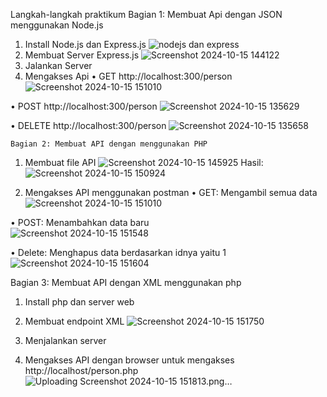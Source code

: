 Langkah-langkah praktikum 
Bagian 1: Membuat Api dengan JSON menggunakan Node.js
1.	Install Node.js dan Express.js
   ![nodejs dan express](https://github.com/user-attachments/assets/655aba16-3aeb-40e1-8669-bba932e132dc)
2.	Membuat Server Express.js
 ![Screenshot 2024-10-15 144122](https://github.com/user-attachments/assets/fa0c0a0f-4077-4d38-8865-ac5eaa0f4c3f)
3.	Jalankan Server
4.	Mengakses Api
•	GET http://localhost:300/person
	![Screenshot 2024-10-15 151010](https://github.com/user-attachments/assets/1737ca40-9d58-4e6f-b3be-2ed7e5e0748d)

•	POST http://localhost:300/person
![Screenshot 2024-10-15 135629](https://github.com/user-attachments/assets/79d064b1-84f7-470b-af6b-8087a33f94a9)

•	 DELETE http://localhost:300/person
![Screenshot 2024-10-15 135658](https://github.com/user-attachments/assets/3e39f115-9dcf-4573-aa31-81cd6f3b1b04)


	Bagian 2: Membuat API dengan menggunakan PHP
1.	Membuat file API
![Screenshot 2024-10-15 145925](https://github.com/user-attachments/assets/e8c4a381-c5fd-4a1f-87d7-6d45dc2db938)
	Hasil:
	![Screenshot 2024-10-15 150924](https://github.com/user-attachments/assets/8aa59335-fbb0-4871-af09-49d5e324804b)
	
2.	Mengakses API menggunakan postman 
•	GET: Mengambil semua data 
	![Screenshot 2024-10-15 151010](https://github.com/user-attachments/assets/26508a1c-d875-4166-8770-0eba5a382098)


•	POST:  Menambahkan data baru 		
![Screenshot 2024-10-15 151548](https://github.com/user-attachments/assets/0df90c89-20d6-42da-ab71-29592554ada4)

•	Delete: Menghapus data berdasarkan idnya yaitu 1
![Screenshot 2024-10-15 151604](https://github.com/user-attachments/assets/dbff8fd5-1833-4d2b-a506-aa88c9c7666b)

Bagian 3: Membuat API dengan XML menggunakan php
1.	Install php dan server web
2.	Membuat endpoint XML
![Screenshot 2024-10-15 151750](https://github.com/user-attachments/assets/64e567cf-daea-48ab-adb8-4eb220728314)

3.	Menjalankan server
4.	Mengakses API dengan browser untuk mengakses http://localhost/person.php
   ![Uploading Screenshot 2024-10-15 151813.png…]()
